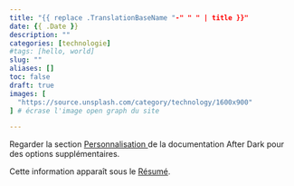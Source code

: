```yaml
---
title: "{{ replace .TranslationBaseName "-" " " | title }}"
date: {{ .Date }}
description: ""
categories: [technologie]
#tags: [hello, world]
slug: ""
aliases: []
toc: false
draft: true
images: [
  "https://source.unsplash.com/category/technology/1600x900"
] # écrase l'image open graph du site

---
```


Regarder la section [Personnalisation ](https://comfusion.github.io/after-dark/#customizing) de la documentation  After Dark pour des options supplémentaires.

<!--more-->
Cette information apparaît sous le [Résumé](https://gohugo.io/content/summaries/).
